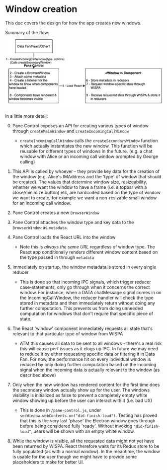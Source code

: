 # Window creation

This doc covers the design for how the app creates new windows.

Summary of the flow:

![Diagram](images/window-creation.drawio.png)

In a little more detail:

0. Pane Control exposes an API for creating various types of window through `createMainWindow` and `createIncomingCallWindow`

   - `createIncomingCallWindow` calls the `createSecondaryWindow` function which actually instantiates the new window. This function will be reusable for different types of windows in the future. (e.g. a chat window with Alice or an incoming call window prompted by George calling)

1. This API is called by whoever - they provide key data for the creation of the window (e.g. Alice's IMAddress and the 'type' of window that should be created). The values that determine window size, resizeability, whether we want the window to have a frame (i.e. a topbar with a close/minimize button) etc, are hardcoded based on the type of window we want to create, for example we want a non-resizable small window for an incoming call window.

2. Pane Control creates a new `BrowserWindow`

3. Pane Control attaches the window type and key data to the `BrowserWindow` as `metadata`.

4. Pane Control loads the React URL into the window

   - Note this is _always the same URL_ regardless of window type. The React app conditionally renders different window content based on the type passed in through `metadata`

5. Immediately on startup, the window metadata is stored in every single reducer

   - This is done so that incoming IPC signals, which trigger reducer case-statements, only go through when it concerns the correct window. For instance, when a DATA chatMessage signal comes in on the IncomingCallWindow, the reducer handler will check the type stored in metadata and then immediately return without doing any further computation. This prevents us from doing unneeded computation for windows that don't require that specific piece of state.

6. The React 'window' component immediately requests all state that's relevant to that particular type of window from WISPA

   - ATM this causes all data to be sent to all windows - there's a real risk this will cause perf issues as it clogs up IPC. In future we may need to reduce it by either requesting specific data or filtering it in Data Fan. For now, the performance hit on every individual window is reduced by only doing further computation based on the incoming signal when the incoming data is actually relevant to the window (as described above)

7. Only when the new window has rendered content for the first time does the secondary window actually show up for the user. The windows visibility is initialized as false to prevent a completely empty white window showing up before the user can interact with it (i.e. bad UX)

   - This is done in `/pane-control.js`, under `secWindow.webContents.on("did-finish-load")`. Testing has proved that this is the very last 'phase' the Electron window goes through before being considered fully 'ready'. Without invoking `"did-finish-load"`, users will be shown with an empty white window.

8. While the window is visible, all the requested data might not yet have been returned by WISPA. React therefore waits for its Redux store to be fully populated (as with a normal window). In the meantime, the window is usable for the user though we might have to provide some placeholders to make for better UI.
